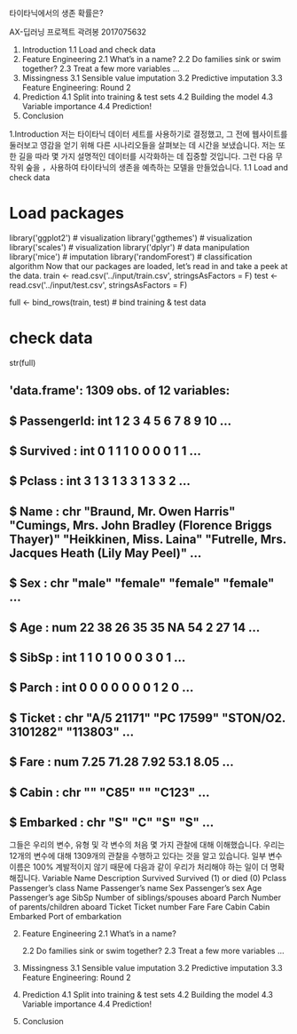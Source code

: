 타이타닉에서의 생존 확률은?

AX-딥러닝 프로젝트 곽려봉 2017075632
1. Introduction
    1.1 Load and check data
2. Feature Engineering
    2.1 What’s in a name?
    2.2 Do families sink or swim together?
    2.3 Treat a few more variables …
3. Missingness
    3.1 Sensible value imputation
    3.2 Predictive imputation
    3.3 Feature Engineering: Round 2
4. Prediction
    4.1 Split into training & test sets
    4.2 Building the model
    4.3 Variable importance
    4.4 Prediction!
5. Conclusion


1.Introduction
저는 타이타닉 데이터 세트를 사용하기로 결정했고, 그 전에 웹사이트를 둘러보고 영감을 얻기 위해 다른 시나리오들을 살펴보는 데 시간을 보냈습니다. 저는 또한 길을 따라 몇 가지 설명적인 데이터를 시각화하는 데 집중할 것입니다. 그런 다음 무작위 숲을 ，사용하여 타이타닉의 생존을 예측하는 모델을 만들었습니다.
1.1 Load and check data
# Load packages
library('ggplot2') # visualization
library('ggthemes') # visualization
library('scales') # visualization
library('dplyr') # data manipulation
library('mice') # imputation
library('randomForest') # classification algorithm
Now that our packages are loaded, let’s read in and take a peek at the data.
train <- read.csv('../input/train.csv', stringsAsFactors = F)
test  <- read.csv('../input/test.csv', stringsAsFactors = F)
	
full  <- bind_rows(train, test) # bind training & test data
	
# check data
str(full)
## 'data.frame':    1309 obs. of  12 variables:
##  $ PassengerId: int  1 2 3 4 5 6 7 8 9 10 ...
##  $ Survived   : int  0 1 1 1 0 0 0 0 1 1 ...
##  $ Pclass     : int  3 1 3 1 3 3 1 3 3 2 ...
##  $ Name       : chr  "Braund, Mr. Owen Harris" "Cumings, Mrs. John Bradley (Florence Briggs Thayer)" "Heikkinen, Miss. Laina" "Futrelle, Mrs. Jacques Heath (Lily May Peel)" ...
##  $ Sex        : chr  "male" "female" "female" "female" ...
##  $ Age        : num  22 38 26 35 35 NA 54 2 27 14 ...
##  $ SibSp      : int  1 1 0 1 0 0 0 3 0 1 ...
##  $ Parch      : int  0 0 0 0 0 0 0 1 2 0 ...
##  $ Ticket     : chr  "A/5 21171" "PC 17599" "STON/O2. 3101282" "113803" ...
##  $ Fare       : num  7.25 71.28 7.92 53.1 8.05 ...
##  $ Cabin      : chr  "" "C85" "" "C123" ...
##  $ Embarked   : chr  "S" "C" "S" "S" ...
그들은 우리의 변수, 유형 및 각 변수의 처음 몇 가지 관찰에 대해 이해했습니다. 우리는 12개의 변수에 대해 1309개의 관찰을 수행하고 있다는 것을 알고 있습니다. 일부 변수 이름은 100% 계발적이지 않기 때문에 다음과 같이 우리가 처리해야 하는 일이 더 명확해집니다.
Variable Name	Description
Survived	Survived (1) or died (0)
Pclass	Passenger’s class
Name	Passenger’s name
Sex	Passenger’s sex
Age	Passenger’s age
SibSp	Number of siblings/spouses aboard
Parch	Number of parents/children aboard
Ticket	Ticket number
Fare	Fare
Cabin	Cabin
Embarked	Port of embarkation

2. Feature Engineering
    2.1 What’s in a name?


   2.2 Do families sink or swim together?
    2.3 Treat a few more variables …
4. Missingness
    3.1 Sensible value imputation
    3.2 Predictive imputation
    3.3 Feature Engineering: Round 2
5. Prediction
    4.1 Split into training & test sets
    4.2 Building the model
    4.3 Variable importance
    4.4 Prediction!
6. Conclusion
